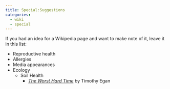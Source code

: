 ```yaml
---
title: Special:Suggestions
categories:
  - wiki
  - special
---
```


If you had an idea for a Wikipedia page and want to make note of it, leave it in this list:

* Reproductive health
* Allergies
* Media appearances
* Ecology
  * Soil Health
    * [_The Worst Hard Time_](https://www.amazon.com/Worst-Hard-Time-Survived-American/dp/0618773479) by Timothy Egan
